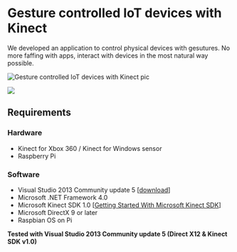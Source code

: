 # Gesture controlled IoT devices with Kinect
We developed an application to control physical devices with gesutures. No more faffing with apps, interact with devices in the most natural way possible. 

![Gesture controlled IoT devices with Kinect pic](https://www.extremetech.com/wp-content/uploads/2013/12/pointgrab.jpg)
<div style="Gesture controlled IoT devices with Kinect pic]"><img src ="https://www.extremetech.com/wp-content/uploads/2013/12/pointgrab.jpg" /></div>

## Requirements

### Hardware
- Kinect for Xbox 360 / Kinect for Windows sensor
- Raspberry Pi

### Software
- Visual Studio 2013 Community update 5 [[download](https://www.visualstudio.com/en-us/news/releasenotes/vs2013-community-vs#download-visual-studio-2013-community)]
- Microsoft .NET Framework 4.0 
- Microsoft Kinect SDK 1.0 [[Getting Started With Microsoft Kinect SDK](https://github.com/alwynmathew/Kinect-for-windows/blob/master/README.md#getting-started-with-microsoft-kinect-sdk-10)]
- Microsoft DirectX 9 or later
- Raspbian OS on Pi


**Tested with Visual Studio 2013 Community update 5 (Direct X12 & Kinect SDK v1.0)**
